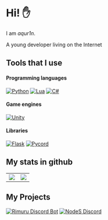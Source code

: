 # Hi! ✋
I am *aqur1n*. 

A young developer living on the Internet

## Tools that I use
#### Programming languages
[![Python](https://img.shields.io/badge/python-0E1117?logo=python&logoColor=white&style=for-the-badge)](https://www.python.org/)
[![Lua](https://img.shields.io/badge/lua-0E1117?logo=lua&logoColor=white&style=for-the-badge)](https://www.lua.org/)
[![C#](https://img.shields.io/badge/c%23-0E1117?logo=csharp&logoColor=white&style=for-the-badge)](https://learn.microsoft.com/ru-ru/dotnet/csharp/)
#### Game engines
[![Unity](https://img.shields.io/badge/unity-0E1117?logo=unity&logoColor=white&style=for-the-badge)](https://unity.com/)
#### Libraries
[![Flask](https://img.shields.io/badge/flask-0E1117?logo=python&logoColor=white&style=for-the-badge)](https://flask.palletsprojects.com/en/3.0.x/)
[![Pycord](https://img.shields.io/badge/pycord-0E1117?logo=python&logoColor=white&style=for-the-badge)](https://docs.pycord.dev/en/stable/)

## My stats in github
<table>
    <tr>
      <td align="center" style="padding=0;width=100%;">
        <img align="center" style="padding=0;" src="https://github-readme-stats.vercel.app/api?username=aqur1n&show_icons=true&theme=tokyonight&hide_border=true&bg_color=00000000&icon_color=4F8CC9&hide_title=true&count_private=true" />
      </td>
      <td align="center" style="padding=0;width=100%;">
        <img align="center" style="padding=0;" src="https://github-readme-stats.vercel.app/api/top-langs/?username=aqur1n&layout=compact&theme=tokyonight&hide_border=true&bg_color=00000000&icon_color=00000000&count_private=true" />
      </td>
    </tr>
</table>

## My Projects 
[![Rimuru Discord Bot](https://aqur1n.ru/api/v1/rimuru/widget.svg)](https://top.gg/bot/969234839188422676)
[![NodeS Discord](https://github.com/aqur1n/aqur1n/blob/main/NodeS.png?raw=true)](https://discord.gg/StFzkkFyJf)
